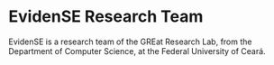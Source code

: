 # EvidenSE Research Team
EvidenSE is a research team of the GREat Research Lab, from the Department of Computer Science, at the Federal University of Ceará.
